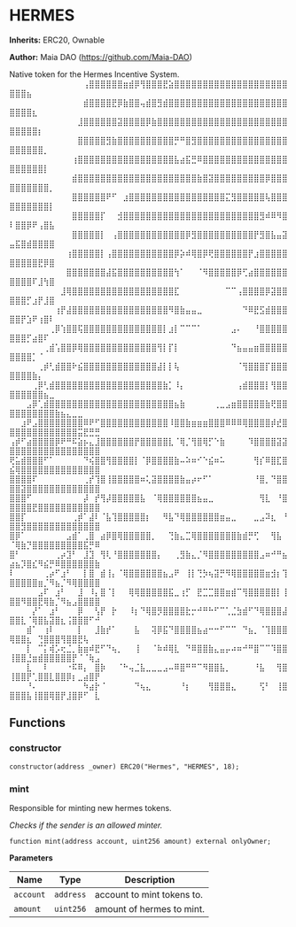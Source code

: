 # HERMES

**Inherits:**
ERC20, Ownable

**Author:**
Maia DAO (https://github.com/Maia-DAO)

Native token for the Hermes Incentive System.
⠀⠀⠀⠀⠀⠀⠀⠀⠀⠀⠀⠀⠀⢠⣿⣿⣿⣿⣿⣿⣶⣾⡿⢻⣿⣿⣿⣟⣵⣿⣿⣿⣿⣿⣿⣿⣿⣿⣿⣿⣿⣿⣿⣿⣿⣿⣿⣿⣿⣿⣿⣿⣦⠀⠀⠀⠀⠀⠀⠀⠀⠀⠀⠀⠀
⠀⠀⠀⠀⠀⠀⠀⠀⠀⠀⠀⠀⠀⣾⣿⣿⣿⣿⣟⡿⣷⣿⣿⢤⣾⣿⣻⣾⣿⣿⣿⣿⣿⣿⣿⣿⣿⣿⣿⣿⣿⣿⣿⣿⣿⣿⣿⣿⣿⣿⣿⣿⣿⣆⠀⠀⠀⠀⠀⠀⠀⠀⠀⠀⠀
⠀⠀⠀⠀⠀⠀⠀⠀⠀⠀⠀⠀⣸⣿⣿⣿⣿⣿⣿⣽⣿⣿⣿⣿⡿⣷⣿⣿⣿⣿⣿⣿⣿⣿⣿⣿⣿⣿⣿⣿⣿⣿⣿⣿⣿⣿⣿⣿⣿⣿⣿⣿⣿⣿⡆⠀⠀⠀⠀⠀⠀⠀⠀⠀⠀
⠀⠀⠀⠀⠀⠀⠀⠀⠀⠀⠀⠀⣿⣿⣿⣿⣿⣻⣷⣿⣿⣿⣿⣿⣿⣿⣿⣿⣿⡛⠛⣿⣻⣿⣿⣿⣿⣿⣿⣿⣿⣿⣿⣿⣿⣿⣿⣿⣿⣿⣿⣿⣿⣿⣿⡀⠀⠀⠀⠀⠀⠀⠀⠀⠀
⠀⠀⠀⠀⠀⠀⠀⠀⠀⠀⠀⢰⣿⣿⣿⣿⣿⣿⣿⣿⣿⣿⣿⣿⣿⣿⣿⣿⣿⣧⣴⣯⣛⠿⣿⣿⣿⣿⣿⣿⣿⣿⣿⣿⣿⣿⣿⣿⣿⣿⣿⣿⣿⣿⣿⡇⠀⠀⠀⠀⠀⠀⠀⠀⠀
⠀⠀⠀⠀⠀⠀⠀⠀⠀⠀⠀⣾⣿⣿⣿⣿⣿⣿⣿⣿⣿⣿⣿⣿⣿⣿⣿⣿⣿⣿⣿⣿⣿⣷⣿⣽⣿⣿⣿⣿⣿⣿⣿⣿⣿⡿⣿⣿⣿⣿⣿⣿⣿⣿⣿⣿⡀⠀⠀⠀⠀⠀⠀⠀⠀
⠀⠀⠀⠀⠀⠀⠀⠀⠀⠀⠀⣿⣿⣿⣿⣿⣿⠟⠋⠀⣰⣿⣿⣿⣿⣿⣿⣿⣿⣿⣿⣿⣿⣿⣿⣿⣿⣿⣍⣻⣿⣿⣿⣿⣿⢧⣿⣿⣿⣿⣿⣿⣿⣿⣿⣿⡇⠀⠀⠀⠀⠀⠀⠀⠀
⠀⠀⠀⠀⠀⠀⠀⠀⠀⠀⠀⣿⣿⣿⣿⣿⡏⠀⠀⣺⣿⣿⣿⣿⣿⣿⣿⣿⣿⣿⣿⣿⣿⣿⣿⣿⣿⣿⣿⣿⣿⣿⣿⣿⣻⠾⠿⠻⣿⠇⣿⣿⡿⠟⢠⣿⣧⠀⠀⠀⠀⠀⠀⠀⠀
⠀⠀⠀⠀⠀⠀⠀⠀⠀⠀⠀⣿⣿⣿⣿⣿⡇⠀⢠⣿⣿⣿⣿⣿⣿⣿⣿⣿⣿⣿⣿⡿⣻⣿⣿⣿⣿⣿⣿⣿⣿⣿⣿⡟⣻⣿⣧⣤⣽⣤⣯⣿⣾⣿⣿⣿⣿⠀⠀⠀⠀⠀⠀⠀⠀
⠀⠀⠀⠀⠀⠀⠀⠀⠀⠀⢰⣿⣿⣿⣿⣿⡇⢠⣿⣿⣿⣿⣿⣿⣿⣿⣿⣿⣿⡿⡵⠾⢿⣿⡿⢟⣿⣿⣿⣿⣿⣿⡟⣰⣿⣿⣿⣿⣿⣿⣿⣿⣿⣿⣟⡿⣿⠀⠀⠀⠀⠀⠀⠀⠀
⠀⠀⠀⠀⠀⠀⠀⠀⠀⠀⣿⣿⣿⣿⣿⣿⣿⣼⣯⣿⣿⣿⣿⣿⣿⣿⣿⣿⣿⢳⠁⠀⠀⠈⠻⣿⣿⣿⣿⣿⡿⢋⣴⣿⣿⣿⣿⣿⣿⣿⣿⣿⣿⠏⣸⢳⣿⠀⠀⠀⠀⠀⠀⠀⠀
⠀⠀⠀⠀⠀⠀⠀⠀⠀⣸⢿⣿⣿⣿⣿⣿⣿⣿⣿⣿⣿⣿⣿⣿⣿⣿⣿⣿⣿⣏⠀⠀⠀⠀⠀⠀⠀⠀⠉⠉⢠⣿⣿⣿⣿⡿⣽⣿⣿⣿⣿⣿⡋⣰⡟⣸⣿⠀⠀⠀⠀⠀⠀⠀⠀
⠀⠀⠀⠀⠀⠀⠀⠀⢰⡟⣼⣿⣿⣿⣿⣿⣿⣿⣿⣿⣿⣿⣿⣿⣿⣿⣿⣿⠻⣿⣷⣤⣤⣀⠀⠀⠀⠀⠀⠀⠀⠙⠿⣟⣫⣾⣿⣿⣿⣿⣿⡟⣱⠟⢰⣿⠇⠀⠀⠀⠀⠀⠀⠀⠀
⠀⠀⠀⠀⠀⠀⠀⢀⡿⢱⣿⣿⢯⣿⣿⣿⣿⣿⣿⣿⣿⣿⣿⣿⣿⣿⣿⡇⣰⡇⠉⠉⠉⠁⠀⠀⠀⠀⠀⣠⠄⠀⠀⠘⣿⣿⣿⣿⣿⣿⣿⣿⡋⣴⣿⠏⠀⠀⠀⠀⠀⠀⠀⠀⠀
⠀⠀⠀⠀⠀⠀⢀⣾⢡⣿⣿⡿⢿⣿⣿⣿⣿⣿⣿⣿⣿⣿⣿⣿⣿⣿⢻⡇⡏⡇⠀⠀⠀⠀⠀⠀⠀⠀⠀⠙⣦⣤⣤⣶⣿⣿⣿⣿⣿⣿⣿⣿⣿⡁⠈⠀⠀⠀⠀⠀⠀⠀⠀⠀⠀
⠀⠀⠀⠀⠀⢀⡾⢃⣾⣿⣿⠗⣮⣿⣿⣿⣿⣿⣿⣿⣿⣿⣿⣿⣿⣿⣼⡇⡇⢧⠀⠀⠀⠀⠀⠀⠀⠀⠀⠀⠈⢻⣿⣿⣿⡏⣿⣿⣿⣿⣿⣿⣿⣷⡄⠀⠀⠀⠀⠀⠀⠀⠀⠀⠀
⠀⠀⠀⠀⢀⡿⢃⣾⣿⣿⣿⣿⣿⣿⣿⣿⣿⣿⣿⣿⣿⣿⣿⣿⣿⣿⣿⣷⡁⠸⡄⠀⠀⠀⠀⠀⠀⠀⠀⠀⢠⣾⣿⣿⣿⡇⢻⣿⣿⣿⣿⣿⣿⣿⣿⣦⣀⠀⠀⠀⠀⠀⠀⠀⠀
⠀⠀⠀⣠⡿⢁⣾⣿⣿⣿⣿⣿⣿⣿⣿⣿⣿⣿⣿⣿⣿⣿⣿⣿⣿⣿⣿⣿⣿⣦⣷⠀⠀⠀⠀⠀⢀⣀⣠⣶⣿⣿⣿⣿⣿⣷⢟⣿⣿⣿⣿⣿⣿⣿⣿⣿⣿⣷⣦⣄⣀⣀⠀⠀⠀
⠀⠀⣰⠟⣠⣿⣿⣿⣿⣿⣿⣿⣿⠿⠟⠋⣿⣿⣿⣿⣿⣿⣿⣿⣿⣿⣿⣿⠸⣿⣿⣷⣶⣶⣶⣿⣿⣿⠿⠿⠿⢿⣿⣿⣿⣿⡾⣞⣿⣿⣿⣿⣿⣿⣿⣿⣿⣿⣿⣿⣿⣭⣟⣛⣛
⢠⡾⠋⣴⣿⣿⣿⣿⡿⠟⠛⠯⣵⡦⣄⣸⣿⣿⣿⣿⣿⣿⡟⣿⣿⣿⣿⣿⣇⠈⢿⡈⢻⣿⢿⡋⠑⣷⠀⠀⠀⠀⠹⣿⣿⣿⣿⣽⣽⣿⣿⣿⣿⣿⣿⣿⣿⣿⣿⣿⣿⣿⣿⣿⣿
⢟⣥⣾⣿⣿⣿⠋⠁⠀⠀⠀⠀⠀⠙⢮⣿⣿⢻⣿⣿⣿⣿⡇⠈⡿⣿⣿⣿⣿⣷⠤⠵⠶⠊⠑⣮⠶⠥⠀⠀⠀⠀⠀⢻⡎⠿⣿⣏⣿⣮⢿⣿⣿⣿⣿⣿⣿⣿⣿⣿⣿⣿⣿⣿⣿
⣿⣿⣿⣿⠏⠀⠀⠀⠀⠀⠀⠀⠀⢀⡞⢹⣿⢸⣿⣿⣿⣿⣿⠶⢅⣽⣿⣿⣿⣿⣷⣤⡴⠖⠋⠁⠀⠀⠀⠀⠀⠀⠀⠘⣿⡀⠙⣿⣿⣿⣿⣽⣿⣿⣿⣿⣿⣿⣿⣿⣿⣿⣿⣿⣿
⣿⣿⣿⠋⠀⠀⠀⠀⠀⠀⠀⠀⠀⡼⠀⡞⢻⡼⣿⣿⣿⣿⣿⣧⠀⠈⢿⣿⣿⣿⣿⣿⣿⣦⣤⣀⠀⠀⠀⠀⠀⠀⠀⠀⢻⣇⠀⠘⣿⣿⣿⣿⣿⣟⣿⣿⣿⣿⣿⣿⣿⣿⣿⣿⣿
⣿⣿⡏⠀⠀⠀⠀⠀⠀⠀⠀⢀⡾⠁⣼⠇⠈⣧⢹⣿⣿⣿⣿⣿⡆⠀⠀⠻⣧⠙⢿⣿⣿⣿⣿⣿⣿⣶⣤⣀⠀⠀⠀⣀⣠⠽⣆⠀⠘⣿⣿⣻⣿⣿⣿⣿⣿⣿⣿⣿⣿⣿⣿⣿⣿
⣿⡿⠁⠀⠀⠀⠀⠀⠀⠀⣠⣾⠁⢀⣿⠀⣴⡿⣿⢿⣿⣿⣿⣿⣿⡀⠀⠀⢙⣷⣄⣉⢿⣿⣿⣿⣿⣿⣿⣿⣷⣾⡛⢋⠀⠀⢻⣧⠀⠈⢿⣷⡙⣿⣿⣿⣿⣿⣿⣿⣿⣿⣯⡛⠿
⣿⠃⠀⠀⠀⠀⠀⠀⢀⡴⣹⠃⠀⣸⣹⠀⢻⢇⠘⣿⣿⣿⣿⣿⣿⣿⡄⠀⠀⢀⣻⣷⣄⡈⠻⣿⣿⣿⣿⣿⣿⣿⣿⣿⣠⠶⠚⠛⣦⣴⣦⡹⣿⣎⠻⣮⡛⠿⣿⣿⣿⣿⣿⣿⣷
⠇⠀⠀⠀⠀⠀⢀⡴⠋⣰⠃⠀⠀⡇⣿⠀⣾⢸⡄⠈⢿⣿⣿⣿⣿⣿⣿⣦⣠⠟⠀⢸⡇⢙⡳⢦⣽⡛⠻⢿⣿⣿⣿⣿⣿⣶⣺⡆⢹⣿⣿⣿⣿⣿⣶⡈⠻⣦⡈⠻⢿⣿⣿⣿⣿
⠀⠀⠀⠀⠀⣠⠏⠀⣰⠃⠀⠀⣸⠀⠸⡄⣿⠈⡇⠀⠀⢿⢿⣿⣿⣿⣿⣿⣯⣀⢰⡋⠀⣟⣉⣉⣿⣿⣶⣾⠉⢻⣿⣿⣿⣿⣿⡇⢸⣿⣿⠻⣿⣿⣟⢿⣷⡈⠻⣦⣠⣿⣿⣿⣿
⠀⠀⠀⠀⡜⠁⠀⣰⠃⠀⠀⠀⡿⠀⠀⢣⡟⠀⡗⠀⠀⠸⡆⠙⢿⣿⡻⣿⣿⣿⣿⣗⡒⠚⠛⠓⠋⠉⢁⣈⣳⣾⠋⠙⢿⣿⣿⣿⣼⣿⣿⣇⠈⢿⣿⣧⣽⣿⣆⢨⣿⣿⣿⠋⠚
⠀⠀⠀⣾⠁⠀⢰⠇⠀⠀⠀⠀⡇⠀⠀⣸⣷⡞⠁⠀⠀⠀⣧⠀⠀⢽⡿⣯⠙⣿⣿⣿⣿⣦⣴⠒⠒⠋⠉⠉⠀⠙⣦⡀⠈⢹⣿⣿⣿⢿⣿⣿⣆⠀⢙⣿⣿⣿⢻⣿⣿⣟⢧⠀⠀
⠀⠀⠀⡇⠀⠉⡅⢾⡡⢖⣈⡀⣷⣶⠾⣟⠋⠙⢦⡀⠀⠀⢸⠀⠀⠈⠷⠾⢿⣇⠀⠙⠿⣿⣿⣷⣄⣤⡤⠴⠶⠚⠛⣿⠉⠉⠹⣿⣿⢸⣿⣿⣘⣶⣾⣿⣿⣿⣿⣿⡟⠈⠈⢷⣠
⠀⠀⠀⣇⠀⠀⠇⠀⠀⠀⠐⠯⠿⡄⠀⣿⡷⠀⠀⠈⠓⢤⣈⣧⣀⣀⣀⣠⠤⠿⣿⠛⠛⠉⠻⣿⣿⣧⡀⠀⠀⠀⠀⠘⣧⠀⠀⢻⣿⢸⣿⣿⡟⢁⣿⣿⣇⣿⣿⡿⡆⣀⣴⣿⡟
⠀⠀⠀⠘⠄⠀⠀⠀⠀⠀⠀⠀⠀⠳⣴⡗⠈⠀⠀⠀⠀⠀⠙⢦⣄⠀⠀⠀⠀⠀⠘⡆⠀⠀⠀⢻⣿⣿⣿⣄⠀⠀⠀⠀⢫⠃⠀⢸⣿⣿⣿⣿⣧⢸⣿⣿⢿⣿⡟⣸⣿⡿⠋⠀⣇


## Functions
### constructor


```solidity
constructor(address _owner) ERC20("Hermes", "HERMES", 18);
```

### mint

Responsible for minting new hermes tokens.

*Checks if the sender is an allowed minter.*


```solidity
function mint(address account, uint256 amount) external onlyOwner;
```
**Parameters**

|Name|Type|Description|
|----|----|-----------|
|`account`|`address`|account to mint tokens to.|
|`amount`|`uint256`|amount of hermes to mint.|


